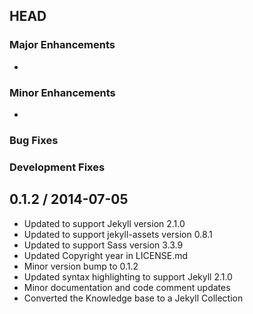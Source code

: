 ## HEAD

### Major Enhancements
  * 
### Minor Enhancements
  *
### Bug Fixes

### Development Fixes


## 0.1.2 / 2014-07-05

* Updated to support Jekyll version 2.1.0
* Updated to support jekyll-assets version 0.8.1
* Updated to support Sass version 3.3.9
* Updated Copyright year in LICENSE.md
* Minor version bump to 0.1.2
* Updated syntax highlighting to support Jekyll 2.1.0
* Minor documentation and code comment updates
* Converted the Knowledge base to a Jekyll Collection